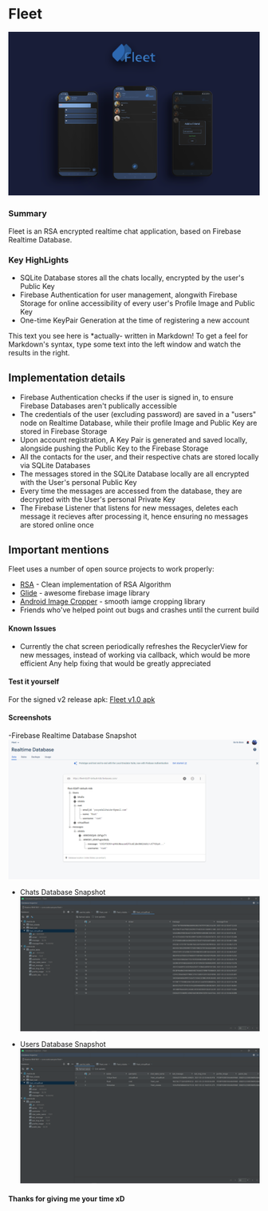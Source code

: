 # Fleet
![Fleet Logo](readme/fleet_intro_image.png)
### Summary
Fleet is an RSA encrypted realtime chat application, based on Firebase Realtime Database.


### Key HighLights
- SQLite Database stores all the chats locally, encrypted by the user's Public Key
- Firebase Authentication for user management, alongwith Firebase Storage for online accessibility of every user's Profile Image and Public Key
- One-time KeyPair Generation at the time of registering a new account


This text you see here is *actually- written in Markdown! To get a feel
for Markdown's syntax, type some text into the left window and
watch the results in the right.



## Implementation details
- Firebase Authentication checks if the user is signed in, to ensure Firebase Databases aren't publically accessible
- The credentials of the user (excluding password) are saved in a "users" node on Realtime Database, while their profile Image and Public Key are stored in Firebase Storage
- Upon account registration, A Key Pair is generated and saved locally, alongside pushing the Public Key to the Firebase Storage
- All the contacts for the user, and their respective chats are stored locally via SQLite Databases
- The messages stored in the SQLite Database locally are all encrypted with the User's personal Public Key
- Every time the messages are accessed from the database, they are decrypted with the User's personal Private Key
- The Firebase Listener that listens for new messages, deletes each message it recieves after processing it, hence ensuring no messages are stored online once

## Important mentions

Fleet uses a number of open source projects to work properly:

- [RSA] - Clean implementation of RSA Algorithm
- [Glide] - awesome firebase image library
- [Android Image Cropper] - smooth iamge cropping library
- Friends who've helped point out bugs and crashes until the current build

#### Known Issues
- Currently the chat screen periodically refreshes the RecyclerView for new messages, instead of working via callback, which would be more efficient
Any help fixing that would be greatly appreciated


#### Test it yourself

For the signed v2 release apk:
[Fleet v1.0 apk]

#### Screenshots

-Firebase Realtime Database Snapshot
![Chats Snapshot](readme/firebase_realtimeSnapshot.png)

- Chats Database Snapshot
![Chats Snapshot](readme/chats_snapshot.png)

- Users Database Snapshot
![Users Snapshot](readme/userlist_snapshot.png)

#### Thanks for giving me your time xD

[//]: # (These are reference links used in the body of this note and get stripped out when the markdown processor does its job. There is no need to format nicely because it shouldn't be seen. Thanks SO - http://stackoverflow.com/questions/4823468/store-comments-in-markdown-syntax)

   
   [RSA]: <https://github.com/anujpatel/RSA-Algorithm/blob/master/RSAEncryptionDescription.java>
   [Glide]: <https://github.com/bumptech/glide>
   [Gulp]: <http://gulpjs.com>
   [Fleet v1.0 apk]: <app/release/app-release.apk>
[Android Image Cropper]:<https://github.com/ArthurHub/Android-Image-Cropper>
  
